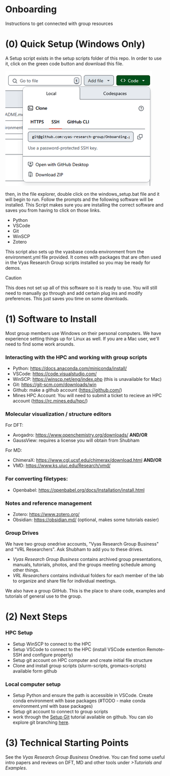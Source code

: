 # Onboarding
Instructions to get connected with group resources  

# (0) Quick Setup (Windows Only)

A Setup script exists in the setup scripts folder of this repo. In order to use it, click on the green code button and download this file.

![Image of Green Button](./setup_scripts/green_code_button.png)

then, in the file explorer, double click on the windows_setup.bat file and it will begin to run. Follow the prompts and the following software will be installed. This Script makes sure you are installing the correct software and saves you from having to click on those links.

- Python
- VSCode
- Git
- WinSCP
- Zotero

This script also sets up the vyasbase conda environment from the environment.yml file provided. It comes with packages that are often used in the Vyas Research Group scripts installed so you may be ready for demos.

> [!Caution]
> This does not set up all of this software so it is ready to use. You will still need to manually go through and add certain plug ins and modify preferences. This just saves you time on some downloads.


# (1) Software to Install  
Most group members use Windows on their personal computers. We have experience setting things up for Linux as well. If you are a Mac user, we'll need to find some work arounds.

### Interacting with the HPC and working with group scripts
- Python: https://docs.anaconda.com/miniconda/install/
- VSCode: https://code.visualstudio.com/
- WinSCP: https://winscp.net/eng/index.php (this is unavailable for Mac)
- Git: https://git-scm.com/downloads/win
- Github: make a github account (https://github.com/)
- Mines HPC Account: You will need to submit a ticket to recieve an HPC account (https://rc.mines.edu/hpc/)
  
### Molecular visualization / structure editors 
For DFT:  
- Avogadro: https://www.openchemistry.org/downloads/ **AND/OR**
- GaussView: requires a license you will obtain from Shubham

For MD:  
- ChimeraX: https://www.cgl.ucsf.edu/chimerax/download.html **AND/OR**
- VMD: https://www.ks.uiuc.edu/Research/vmd/

### For converting filetypes:
- Openbabel: https://openbabel.org/docs/Installation/install.html

### Notes and reference management 
- Zotero: https://www.zotero.org/
- Obsidian: https://obsidian.md/ (optional, makes some tutorials easier)

### Group Drives 
We have two group onedrive accounts, "Vyas Research Group Business" and "VRL Researchers". Ask Shubham to add you to these drives.  
- *Vyas Research Group Business* contains archived group presentations, manuals, tutorials, photos, and the groups meeting schedule among other things.
- *VRL Researchers* contains individual folders for each member of the lab to organize and share file for individual meetings.
  
We also have a group GitHub. This is the place to share code, examples and tutorials of general use to the group.

# (2) Next Steps
### HPC Setup
- Setup WinSCP to connect to the HPC
- Setup VSCode to connect to the HPC (install VSCode extention Remote-SSH and configure properly)
- Setup git account on HPC computer and create initial file structure
- Clone and install group scripts (slurm-scripts, gromacs-scripts) available form github
### Local computer setup
- Setup Python and ensure the path is accessible in VSCode. Create conda environment with base packages (#TODO - make conda environment.yml with base packages)
- Setup git account to connect to group scripts
- work through the [Setup Git](https://github.com/vyas-research-group/Setup_Git) tutorial available on github. You can slo explore git branching [here](https://learngitbranching.js.org/?locale=en_US).

# (3) Technical Starting Points
See the *Vyas Research Group Business* Onedrive. You can find some useful intro papers and reviews on DFT, MD and other tools under *>Tutorials and Examples*.

